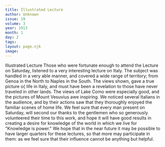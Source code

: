 ```yaml
---
title: Illustrated Lecture
author: Unknown
issue: 19
volume: 3
year: 1913
month: 1
day: 2
tags:
layout: page.njk
image:
---
```

Illustrated Lecture   Those who were fortunate enough to attend the Lecture on Saturday, listened to a very interesting lecture on Italy. The subject was handled in a very able manner, and covered a wide range of territory; from Genoa in the North to Naples in the South. The views shown, gave a true picture o{ life in Italy, and must have been a revelation to those   have never traveled in other lands. The views of Lake Como were especially good, and the pictures of Mount Vesuvius awe inspiring.   We noticed several Italians in the audience, and by their actions saw that they thoroughly enjoyed the familiar scenes of home life.   We feel sure that every man present on Saturday, will second our thanks to the gentlemen who so generously volunteered their time to this work, and hope it will have good results in creating a desire for knowledge of the world in which we live for "Knowledge is power."   We hope that in the near future it may be possible to have larger quarters for these lectures, so that more may participate in them: as we feel sure that their influence cannot be anything but helpful.


